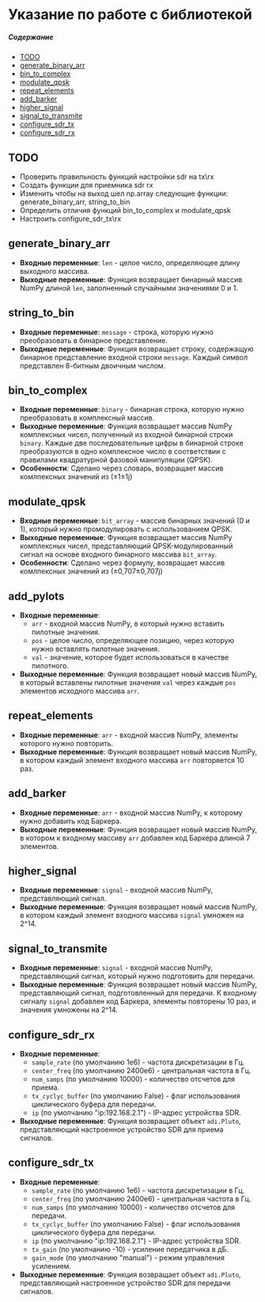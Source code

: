 # Указание по работе с библиотекой

##### Содержание
- [TODO](#todo)
- [generate_binary_arr](#generate_binary_arr)
- [bin_to_complex](#bin_to_complex)
- [modulate_qpsk](#modulate_qpsk)
- [repeat_elements](#repeat_elements)
- [add_barker](#add_barker)
- [higher_signal](#higher_signal)
- [signal_to_transmite](#signal_to_transmite)
- [configure_sdr_tx](#configure_sdr_tx)
- [configure_sdr_rx](#configure_sdr_rx)

<a name=“todo”><h2>TODO</h2></a>

- Проверить правильность функций настройки sdr на tx\rx
- Создать функции для приемника sdr rx
- Изменить чтобы на выход шел np.array следующие функции: generate_binary_arr, string_to_bin 
- Определить отличия функций bin_to_complex и modulate_qpsk
- Настроить configure_sdr_tx\rx


<a name="generate_binary_arr"><h2>generate_binary_arr</h2></a>

- **Входные переменные**: `len` - целое число, определяющее длину выходного массива.
- **Выходные переменные**: Функция возвращает бинарный массив NumPy длиной `len`, заполненный случайными значениями 0 и 1.

<a name="string_to_bin"><h2>string_to_bin</h2></a>

- **Входные переменные**: `message` - строка, которую нужно преобразовать в бинарное представление.
- **Выходные переменные**: Функция возвращает строку, содержащую бинарное представление входной строки `message`. Каждый символ представлен 8-битным двоичным числом.

<a name="bin_to_complex"><h2>bin_to_complex</h2></a>

- **Входные переменные**: `binary` - бинарная строка, которую нужно преобразовать в комплексный массив.
- **Выходные переменные**: Функция возвращает массив NumPy комплексных чисел, полученный из входной бинарной строки `binary`. Каждые две последовательные цифры в бинарной строке преобразуются в одно комплексное число в соответствии с правилами квадратурной фазовой манипуляции (QPSK).
- **Особенности**: Сделано через словарь, возвращает массив комлпексных значений из (±1±1j)

<a name="modulate_qpsk"><h2>modulate_qpsk</h2></a>

- **Входные переменные**: `bit_array` - массив бинарных значений (0 и 1), который нужно промодулировать с использованием QPSK.
- **Выходные переменные**: Функция возвращает массив NumPy комплексных чисел, представляющий QPSK-модулированный сигнал на основе входного бинарного массива `bit_array`.
- **Особенности**: Сделано через формулу, возвращает массив комлпексных значений из (±0,707±0,707j)

<a name="add_pylots"><h2>add_pylots</h2></a>

- **Входные переменные**:
  - `arr` - входной массив NumPy, в который нужно вставить пилотные значения.
  - `pos` - целое число, определяющее позицию, через которую нужно вставлять пилотные значения.
  - `val` - значение, которое будет использоваться в качестве пилотного.
- **Выходные переменные**: Функция возвращает новый массив NumPy, в который вставлены пилотные значения `val` через каждые `pos` элементов исходного массива `arr`.

<a name="repeat_elements"><h2>repeat_elements</h2></a>

- **Входные переменные**: `arr` - входной массив NumPy, элементы которого нужно повторить.
- **Выходные переменные**: Функция возвращает новый массив NumPy, в котором каждый элемент входного массива `arr` повторяется 10 раз.

<a name="add_barker"><h2>add_barker</h2></a>

- **Входные переменные**: `arr` - входной массив NumPy, к которому нужно добавить код Баркера.
- **Выходные переменные**: Функция возвращает новый массив NumPy, в котором к входному массиву `arr` добавлен код Баркера длиной 7 элементов.

<a name="higher_signal"><h2>higher_signal</h2></a>

- **Входные переменные**: `signal` - входной массив NumPy, представляющий сигнал.
- **Выходные переменные**: Функция возвращает новый массив NumPy, в котором каждый элемент входного массива `signal` умножен на 2^14.

<a name="signal_to_transmite"><h2>signal_to_transmite</h2></a>

- **Входные переменные**: `signal` - входной массив NumPy, представляющий сигнал, который нужно подготовить для передачи.
- **Выходные переменные**: Функция возвращает новый массив NumPy, представляющий сигнал, подготовленный для передачи. К входному сигналу `signal` добавлен код Баркера, элементы повторены 10 раз, и значения умножены на 2^14.

<a name="configure_sdr_rx"><h2>configure_sdr_rx</h2></a>

- **Входные переменные**:
  - `sample_rate` (по умолчанию 1e6) - частота дискретизации в Гц.
  - `center_freq` (по умолчанию 2400e6) - центральная частота в Гц.
  - `num_samps` (по умолчанию 10000) - количество отсчетов для приема.
  - `tx_cyclyc_buffer` (по умолчанию False) - флаг использования циклического буфера для передачи.
  - `ip` (по умолчанию "ip:192.168.2.1") - IP-адрес устройства SDR.
- **Выходные переменные**: Функция возвращает объект `adi.Pluto`, представляющий настроенное устройство SDR для приема сигналов.

<a name="configure_sdr_tx"><h2>configure_sdr_tx</h2></a>

- **Входные переменные**:
  - `sample_rate` (по умолчанию 1e6) - частота дискретизации в Гц.
  - `center_freq` (по умолчанию 2400e6) - центральная частота в Гц.
  - `num_samps` (по умолчанию 10000) - количество отсчетов для передачи.
  - `tx_cyclyc_buffer` (по умолчанию False) - флаг использования циклического буфера для передачи.
  - `ip` (по умолчанию "ip:192.168.2.1") - IP-адрес устройства SDR.
  - `tx_gain` (по умолчанию -10) - усиление передатчика в дБ.
  - `gain_mode` (по умолчанию "manual") - режим управления усилением.
- **Выходные переменные**: Функция возвращает объект `adi.Pluto`, представляющий настроенное устройство SDR для передачи сигналов.
